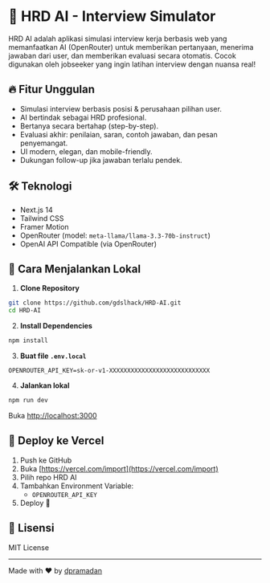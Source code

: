 # 🤖 HRD AI - Interview Simulator

HRD AI adalah aplikasi simulasi interview kerja berbasis web yang memanfaatkan AI (OpenRouter) untuk memberikan pertanyaan, menerima jawaban dari user, dan memberikan evaluasi secara otomatis. Cocok digunakan oleh jobseeker yang ingin latihan interview dengan nuansa real!

## 🔥 Fitur Unggulan

- Simulasi interview berbasis posisi & perusahaan pilihan user.
- AI bertindak sebagai HRD profesional.
- Bertanya secara bertahap (step-by-step).
- Evaluasi akhir: penilaian, saran, contoh jawaban, dan pesan penyemangat.
- UI modern, elegan, dan mobile-friendly.
- Dukungan follow-up jika jawaban terlalu pendek.

## 🛠️ Teknologi

- Next.js 14
- Tailwind CSS
- Framer Motion
- OpenRouter (model: `meta-llama/llama-3.3-70b-instruct`)
- OpenAI API Compatible (via OpenRouter)

## 🧪 Cara Menjalankan Lokal

1. **Clone Repository**

```bash
git clone https://github.com/gdslhack/HRD-AI.git
cd HRD-AI
```

2. **Install Dependencies**

```bash
npm install
```

3. **Buat file `.env.local`**

```env
OPENROUTER_API_KEY=sk-or-v1-XXXXXXXXXXXXXXXXXXXXXXXXXXXX
```

4. **Jalankan lokal**

```bash
npm run dev
```

Buka [http://localhost:3000](http://localhost:3000)

## 🚀 Deploy ke Vercel

1. Push ke GitHub
2. Buka [https://vercel.com/import](https://vercel.com/import)
3. Pilih repo HRD AI
4. Tambahkan Environment Variable:
   - `OPENROUTER_API_KEY`
5. Deploy 🎉

## 📄 Lisensi

MIT License

---

Made with ❤️ by [dpramadan](https://github.com/gdslhack)
